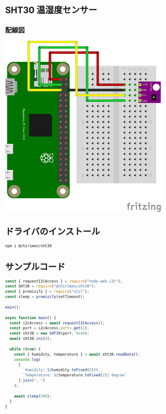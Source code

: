 # SHT30 温湿度センサー

## 配線図

![配線図](./schematic.png "schematic")

# ドライバのインストール

```
npm i @chirimen/sht30
```

# サンプルコード

```javascript
const { requestI2CAccess } = require("node-web-i2c");
const SHT30 = require("@chirimen/sht30");
const { promisify } = require("util");
const sleep = promisify(setTimeout);

main();

async function main() {
  const i2cAccess = await requestI2CAccess();
  const port = i2cAccess.ports.get(1);
  const sht30 = new SHT30(port, 0x44);
  await sht30.init();

  while (true) {
    const { humidity, temperature } = await sht30.readData();
    console.log(
      [
        `Humidity: ${humidity.toFixed(2)}%`,
        `Temperature: ${temperature.toFixed(2)} degree`
      ].join(", ")
    );

    await sleep(500);
  }
}
```

